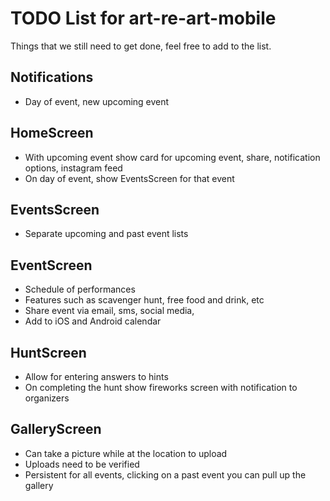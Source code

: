 # TODO List for art-re-art-mobile

Things that we still need to get done, feel free to add to the list.

## Notifications

- Day of event, new upcoming event

## HomeScreen

- With upcoming event show card for upcoming event, share, notification options, instagram feed
- On day of event, show EventsScreen for that event

## EventsScreen

- Separate upcoming and past event lists

## EventScreen

- Schedule of performances
- Features such as scavenger hunt, free food and drink, etc
- Share event via email, sms, social media,
- Add to iOS and Android calendar

## HuntScreen

- Allow for entering answers to hints
- On completing the hunt show fireworks screen with notification to organizers

## GalleryScreen

- Can take a picture while at the location to upload
- Uploads need to be verified
- Persistent for all events, clicking on a past event you can pull up the gallery
